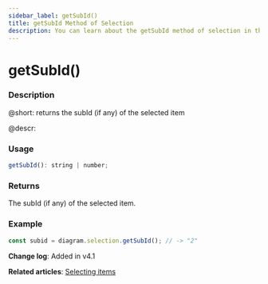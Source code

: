 ```yaml
---
sidebar_label: getSubId()
title: getSubId Method of Selection
description: You can learn about the getSubId method of selection in the documentation of the DHTMLX JavaScript Diagram library. Browse developer guides and API reference, try out code examples and live demos, and download a free 30-day evaluation version of DHTMLX Diagram.
---
```


# getSubId()

### Description

@short: returns the subId (if any) of the selected item

@descr:

### Usage

~~~js
getSubId(): string | number;
~~~

### Returns

The subId (if any) of the selected item.

### Example

~~~js
const subid = diagram.selection.getSubId(); // -> "2"
~~~

**Change log**: Added in v4.1

**Related articles**:  [Selecting items](../../../guides/manipulating_items/#selecting-items)
